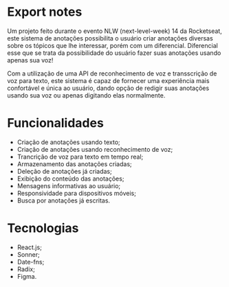 # Export notes

Um projeto feito durante o evento NLW (next-level-week) 14 da Rocketseat, este sistema de anotações possibilita o usuário
criar anotações diversas sobre os tópicos que lhe interessar, porém com um diferencial. Diferencial esse que se trata da 
possibilidade do usuário fazer suas anotações usando apenas sua voz!

Com a utilização de uma API de reconhecimento de voz e transscrição de voz para texto, este sistema é capaz de fornecer uma
experiência mais confortável e única ao usuário, dando opção de redigir suas anotações usando sua voz ou apenas digitando elas
normalmente.

# Funcionalidades

- Criação de anotações usando texto;
- Criação de anotações usando reconhecimento de voz;
- Trancrição de voz para texto em tempo real;
- Armazenamento das anotações criadas;
- Deleção de anotações já criadas;
- Exibição do conteúdo das anotações;
- Mensagens informativas ao usuário;
- Responsividade para dispositivos móveis;
- Busca por anotações já escritas.

# Tecnologias

- React.js;
- Sonner;
- Date-fns;
- Radix;
- Figma.
